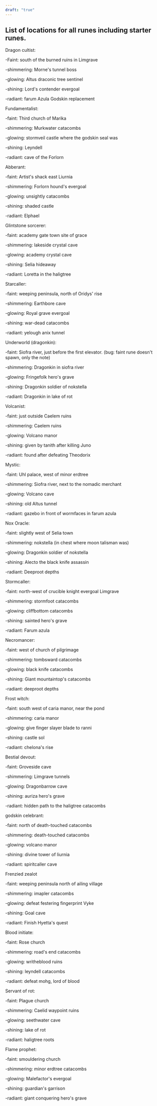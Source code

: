 ```yaml
---
draft: "true"
---
```


## List of locations for all runes including starter runes.

Dragon cultist:

-Faint: south of the burned ruins in Limgrave

-shimmering: Morne's tunnel boss

-glowing: Altus draconic tree sentinel

-shining: Lord's contender evergoal

-radiant: farum Azula Godskin replacement

Fundamentalist:

-faint: Third church of Marika

-shimmering: Murkwater catacombs

-glowing: stormveil castle where the godskin seal was

-shining: Leyndell

-radiant: cave of the Forlorn

Abberant:

-faint: Artist's shack east Liurnia

-shimmering: Forlorn hound's evergoal

-glowing: unsightly catacombs

-shining: shaded castle

-radiant: Elphael

Glintstone sorcerer:

-faint: academy gate town site of grace

-shimmering: lakeside crystal cave

-glowing: academy crystal cave

-shining: Selia hideaway

-radiant: Loretta in the haligtree

Starcaller:

-faint: weeping peninsula, north of Oridys' rise

-shimmering: Earthbore cave

-glowing: Royal grave evergoal

-shining: war-dead catacombs

-radiant: yelough anix tunnel

Underworld (dragonkin):

-faint: Siofra river, just before the first elevator. (bug: faint rune doesn't spawn, only the note)

-shimmering: Dragonkin in siofra river

-glowing: Fringefolk hero's grave

-shining: Dragonkin soldier of nokstella

-radiant: Dragonkin in lake of rot

Volcanist:

-faint: just outside Caelem ruins

-shimmering: Caelem ruins

-glowing: Volcano manor

-shining: given by tanith after killing Juno

-radiant: found after defeating Theodorix

Mystic:

-faint: Uhl palace, west of minor erdtree

-shimmering: Siofra river, next to the nomadic merchant

-glowing: Volcano cave

-shining: old Altus tunnel

-radiant: gazebo in front of wormfaces in farum azula

Nox Oracle:

-faint: slightly west of Selia town

-shimmering: nokstella (in chest where moon talisman was)

-glowing: Dragonkin soldier of nokstella

-shining: Alecto the black knife assassin

-radiant: Deeproot depths

Stormcaller:

-faint: north-west of crucible knight evergoal Limgrave

-shimmering: stormfoot catacombs

-glowing: cliffbottom catacombs

-shining: sainted hero's grave

-radiant: Farum azula

Necromancer:

-faint: west of church of pilgrimage

-shimmering: tombsward catacombs

-glowing: black knife catacombs

-shining: Giant mountaintop's catacombs

-radiant: deeproot depths

Frost witch:

-faint: south west of caria manor, near the pond

-shimmering: caria manor

-glowing: give finger slayer blade to ranni

-shining: castle sol

-radiant: chelona's rise

Bestial devout:

-faint: Groveside cave

-shimmering: Limgrave tunnels

-glowing: Dragonbarrow cave

-shining: auriza hero's grave

-radiant: hidden path to the haligtree catacombs

godskin celebrant:

-faint: north of death-touched catacombs

-shimmering: death-touched catacombs

-glowing: volcano manor

-shining: divine tower of liurnia

-radiant: spiritcaller cave

Frenzied zealot

-faint: weeping peninsula north of ailing village

-shimmering: imapler catacombs

-glowing: defeat festering fingerprint Vyke

-shining: Goal cave

-radiant: Finish Hyetta's quest

Blood initiate:

-faint: Rose church

-shimmering: road's end catacombs

-glowing: writheblood ruins

-shining: leyndell catacombs

-radiant: defeat mohg, lord of blood

Servant of rot:

-faint: Plague church

-shimmering: Caelid waypoint ruins

-glowing: seethwater cave

-shining: lake of rot

-radiant: haligtree roots

Flame prophet:

-faint: smouldering church

-shimmering: minor erdtree catacombs

-glowing: Malefactor's evergoal

-shining: guardian's garrison

-radiant: giant conquering hero's grave

